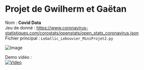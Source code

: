# Projet de Gwilherm et Gaëtan

Nom : **Covid Data**<br>
Jeu de donné : https://www.coronavirus-statistiques.com/corostats/openstats/open_stats_coronavirus.json<br>
Fichier principal : `LeGallic_Lebouvier_MiniProjet2.py`

![Image](https://i.imgur.com/9tt2eGD.png)

Demo vidéo :<br>
[![Video](https://img.youtube.com/vi/lrjFCR6I8ok/0.jpg)](https://www.youtube.com/watch?v=lrjFCR6I8ok)